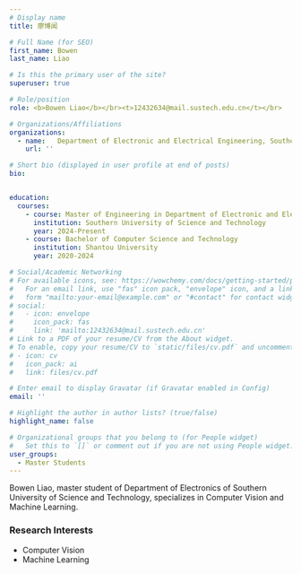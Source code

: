 ```yaml
---
# Display name
title: 廖博闻

# Full Name (for SEO)
first_name: Bowen
last_name: Liao

# Is this the primary user of the site?
superuser: true

# Role/position
role: <b>Bowen Liao</b></br><t>12432634@mail.sustech.edu.cn</t></br>

# Organizations/Affiliations
organizations:
  - name:   Department of Electronic and Electrical Engineering, Southern University of Science and Technology
    url: ''

# Short bio (displayed in user profile at end of posts)
bio:


education:
  courses:
    - course: Master of Engineering in Department of Electronic and Electrical Engineering
      institution: Southern University of Science and Technology
      year: 2024-Present
    - course: Bachelor of Computer Science and Technology
      institution: Shantou University
      year: 2020-2024

# Social/Academic Networking
# For available icons, see: https://wowchemy.com/docs/getting-started/page-builder/#icons
#   For an email link, use "fas" icon pack, "envelope" icon, and a link in the
#   form "mailto:your-email@example.com" or "#contact" for contact widget.
# social:
#   - icon: envelope
#     icon_pack: fas
#     link: 'mailto:12432634@mail.sustech.edu.cn'
# Link to a PDF of your resume/CV from the About widget.
# To enable, copy your resume/CV to `static/files/cv.pdf` and uncomment the lines below.
# - icon: cv
#   icon_pack: ai
#   link: files/cv.pdf

# Enter email to display Gravatar (if Gravatar enabled in Config)
email: ''

# Highlight the author in author lists? (true/false)
highlight_name: false

# Organizational groups that you belong to (for People widget)
#   Set this to `[]` or comment out if you are not using People widget.
user_groups:
  - Master Students
---
```


Bowen Liao, master student of Department of Electronics of Southern University of Science and Technology, specializes in Computer Vision and Machine Learning.

### **Research Interests**
* Computer Vision
* Machine Learning
